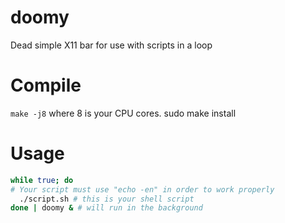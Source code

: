 # doomy

Dead simple X11 bar for use with scripts in a loop

# Compile

`make -j8` where 8 is your CPU cores.
sudo make install

# Usage

```bash
while true; do
# Your script must use "echo -en" in order to work properly
  ./script.sh # this is your shell script
done | doomy & # will run in the background
```
